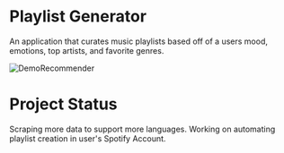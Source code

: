 # Playlist Generator
An application that curates music playlists based off of a users mood, emotions, top artists, and favorite genres.

![DemoRecommender](https://user-images.githubusercontent.com/48113975/91646333-f42fa080-ea1b-11ea-9ccd-7340af72149f.gif)

# Project Status
Scraping more data to support more languages. Working on automating playlist creation in user's Spotify Account.
